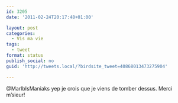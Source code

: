 ```yaml
---
id: 3205
date: '2011-02-24T20:17:48+01:00'

layout: post
categories:
  - Vis ma vie
tags:
  - tweet
format: status
publish_social: no
guid: 'http://tweets.local/?birdsite_tweet=40868013473275904'

---
```


@MarlbIsManiaks yep je crois que je viens de tomber dessus. Merci m’sieur!